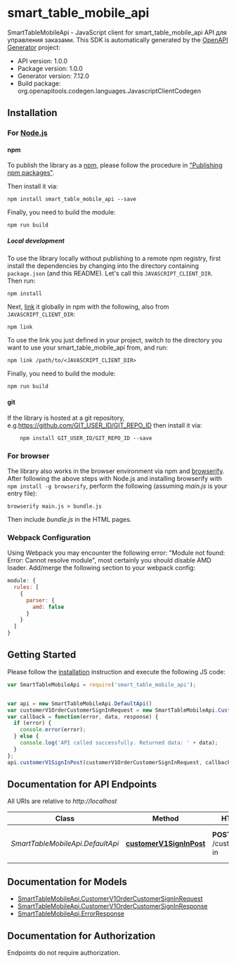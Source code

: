 # smart_table_mobile_api

SmartTableMobileApi - JavaScript client for smart_table_mobile_api
API для управления заказами.
This SDK is automatically generated by the [OpenAPI Generator](https://openapi-generator.tech) project:

- API version: 1.0.0
- Package version: 1.0.0
- Generator version: 7.12.0
- Build package: org.openapitools.codegen.languages.JavascriptClientCodegen

## Installation

### For [Node.js](https://nodejs.org/)

#### npm

To publish the library as a [npm](https://www.npmjs.com/), please follow the procedure in ["Publishing npm packages"](https://docs.npmjs.com/getting-started/publishing-npm-packages).

Then install it via:

```shell
npm install smart_table_mobile_api --save
```

Finally, you need to build the module:

```shell
npm run build
```

##### Local development

To use the library locally without publishing to a remote npm registry, first install the dependencies by changing into the directory containing `package.json` (and this README). Let's call this `JAVASCRIPT_CLIENT_DIR`. Then run:

```shell
npm install
```

Next, [link](https://docs.npmjs.com/cli/link) it globally in npm with the following, also from `JAVASCRIPT_CLIENT_DIR`:

```shell
npm link
```

To use the link you just defined in your project, switch to the directory you want to use your smart_table_mobile_api from, and run:

```shell
npm link /path/to/<JAVASCRIPT_CLIENT_DIR>
```

Finally, you need to build the module:

```shell
npm run build
```

#### git

If the library is hosted at a git repository, e.g.https://github.com/GIT_USER_ID/GIT_REPO_ID
then install it via:

```shell
    npm install GIT_USER_ID/GIT_REPO_ID --save
```

### For browser

The library also works in the browser environment via npm and [browserify](http://browserify.org/). After following
the above steps with Node.js and installing browserify with `npm install -g browserify`,
perform the following (assuming *main.js* is your entry file):

```shell
browserify main.js > bundle.js
```

Then include *bundle.js* in the HTML pages.

### Webpack Configuration

Using Webpack you may encounter the following error: "Module not found: Error:
Cannot resolve module", most certainly you should disable AMD loader. Add/merge
the following section to your webpack config:

```javascript
module: {
  rules: [
    {
      parser: {
        amd: false
      }
    }
  ]
}
```

## Getting Started

Please follow the [installation](#installation) instruction and execute the following JS code:

```javascript
var SmartTableMobileApi = require('smart_table_mobile_api');


var api = new SmartTableMobileApi.DefaultApi()
var customerV1OrderCustomerSignInRequest = new SmartTableMobileApi.CustomerV1OrderCustomerSignInRequest(); // {CustomerV1OrderCustomerSignInRequest} 
var callback = function(error, data, response) {
  if (error) {
    console.error(error);
  } else {
    console.log('API called successfully. Returned data: ' + data);
  }
};
api.customerV1SignInPost(customerV1OrderCustomerSignInRequest, callback);

```

## Documentation for API Endpoints

All URIs are relative to *http://localhost*

Class | Method | HTTP request | Description
------------ | ------------- | ------------- | -------------
*SmartTableMobileApi.DefaultApi* | [**customerV1SignInPost**](docs/DefaultApi.md#customerV1SignInPost) | **POST** /customer/v1/sign-in | Авторизация пользователя в приложении


## Documentation for Models

 - [SmartTableMobileApi.CustomerV1OrderCustomerSignInRequest](docs/CustomerV1OrderCustomerSignInRequest.md)
 - [SmartTableMobileApi.CustomerV1OrderCustomerSignInResponse](docs/CustomerV1OrderCustomerSignInResponse.md)
 - [SmartTableMobileApi.ErrorResponse](docs/ErrorResponse.md)


## Documentation for Authorization

Endpoints do not require authorization.

